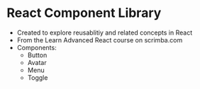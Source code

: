 # React Component Library

- Created to explore reusablitiy and related concepts in React
- From the Learn Advanced React course on scrimba.com
- Components:
    - Button
    - Avatar
    - Menu
    - Toggle
    
